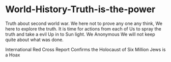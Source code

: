 # World-History-Truth-is-the-power
Truth about second world war. We here not to prove any one any think, We here to explore the truth. 
It is time for actions from each of Us to spray the truth and take a evil Up in to Sun light.
We Anonymous We will not keep quite about what was done.


International Red Cross Report Confirms the Holocaust of Six Million Jews is a Hoax
